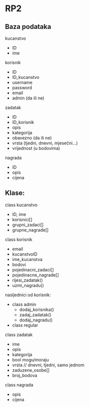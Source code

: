 # RP2
## Baza podataka

kucanstvo
* ID
* ime

korisnik
* ID
* ID_kucanstvo
* username
* password
* email
* admin (da ili ne)

zadatak
* ID
* ID_korisnik
* opis
* kategorija
* obavezno (da ili ne)
* vrsta (tjedni, dnevni, mjesečni...)
* vrijednost (u bodovima)

nagrada
* ID
* opis
* cijena

## Klase:
class kucanstvo
  * ID, ime
  * korisnici[]
  * grupni_zadaci[]
  * grupne_nagrade[]

class korisnik
  * email
  * kucanstvoID
  * ime_kucanstva
  * bodovi
  * pojedinacni_zadaci[]
  * pojedinacne_nagrade[]
  * rijesi_zadatak()
  * uzmi_nagradu()
  
nasljednici od korisnik:
  * class admin
      * dodaj_korisnika()
      *  zadaj_zadatak()
      *  dodaj_nagradu()
  * class regular

class zadatak
  * ime
  * opis
  * kategorija
  * bool mogu/moraju
  * vrsta // dnevni, tjedni, samo jednom
  * zaduzene_osobe[]
  * broj_bodova
  
class nagrada
  * opis
  * cijena
  

